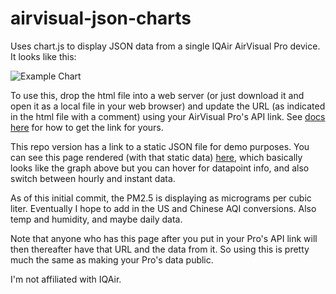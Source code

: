 # airvisual-json-charts
Uses chart.js to display JSON data from a single IQAir AirVisual Pro device. It looks like this:

![Example Chart](https://morris.cloud/airvisual-json-charts/airvisual-json-charts_demo.jpg)

To use this, drop the html file into a web server (or just download it and open it as a local file in your web browser) and update the URL (as indicated in the html file with a comment) using your AirVisual Pro's API link. See [docs here](https://support.iqair.com/en/articles/3029330-how-to-access-the-airvisual-pro-s-api) for how to get the link for yours.

This repo version has a link to a static JSON file for demo purposes. You can see this page rendered (with that static data) [here](https://morris.cloud/airvisual-json-charts/), which basically looks like the graph above but you can hover for datapoint info, and also switch between hourly and instant data.

As of this initial commit, the PM2.5 is displaying as micrograms per cubic liter. Eventually I hope to add in the US and Chinese AQI conversions. Also temp and humidity, and maybe daily data. 

Note that anyone who has this page after you put in your Pro's API link will then thereafter have that URL and the data from it. So using this is pretty much the same as making your Pro's data public. 

I'm not affiliated with IQAir. 

